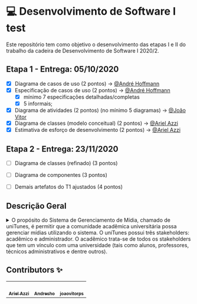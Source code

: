 # :computer: Desenvolvimento de Software I test

Este repositório tem como objetivo o desenvolvimento das etapas I e II do trabalho da cadeira de Desenvolvimento de Software I 2020/2.

## Etapa 1 - Entrega: 05/10/2020

- [x] Diagrama de casos de uso (2 pontos) → [@André Hoffmann](https://github.com/Andresho)
- [x] Especificação de casos de uso (2 pontos) → [@André Hoffmann](https://github.com/Andresho)
   - [x] mínimo 7 especificações detalhadas/completas
   - [x] 5 informais; 
- [x] Diagrama de atividades (2 pontos) (no mínimo 5 diagramas) → [@João Vitor](https://github.com/joaovitorps)
- [x] Diagrama de classes (modelo conceitual) (2 pontos) → [@Ariel Azzi](https://github.com/arielazzi)
- [x] Estimativa de esforço de desenvolvimento (2 pontos) → [@Ariel Azzi](https://github.com/arielazzi)

## Etapa 2 - Entrega: 23/11/2020 

- [ ] Diagrama de classes (refinado) (3 pontos)
- [ ] Diagrama de componentes (3 pontos)
- [ ] Demais artefatos do T1 ajustados (4 pontos)


## Descrição Geral 
<details>
    <summary> O propósito do Sistema de Gerenciamento de Mídia, chamado de uniTunes, é permitir que a comunidade acadêmica universitária possa gerenciar mídias utilizando o sistema. O uniTunes possui três stakeholders: acadêmico e administrador. O acadêmico trata-se de todos os stakeholders que tem um vínculo com uma universidade (tais como alunos, professores, técnicos administrativos e dentre outros).</summary> O acadêmico pode ser um autor, o qual é um usuário que cria algum tipo de mídia e a disponibiliza no uniTunes. Para um acadêmico passar a ser considerado autor, ele deve necessariamente ter criado e disponibilizado uma (ou mais) mídia no sistema. O autor tem o total controle sobre a mídia criada, podendo visualizá-la, removê-la e atualizá-la. A mídia disponibilizada na uniTunes poderá ser de livre acesso ou paga. Cada mídia disponibilizada (de não livre acesso) terá um valor igual ou maior que R$ 0,01. O administrador do sistema é responsável por fiscalizar as atividades realizadas pelos usuários do sistema com o objetivo de evitar comportamentos inadequados como, por exemplo, mídia que viole a privacidade, as regras da universidade, ou mesmo princípios éticos. Se o administrador do sistema identificar alguma mídia inapropriada, ele poderá removê-la, sendo o autor notificado do motivo da remoção da mídia. O administrador poderá também excluir a conta de acadêmicos e autores, porém o inverso não é possível.
   
   A uniTunes terá às seguintes mídias: música (Figura 1), livro (Figura 2), vídeos (Figura 3) e podcasts (Figura 4). Toda mídia é caracterizada pelo seu nome, descrição, imagem, preço, nome do(s) autor(es), conteúdo (sendo a própria mídia), data de criação e categoria. As categorias das mídias são apresentadas no lado direito das Figura 1, Figura 2, Figura 3 e Figura 4. Além destas características, as mídias do tipo música, vídeo e podcasts serão caracterizadas pela duração contabilizada em minutos. Livro, por sua vez, será também caracterizado pelo seu número de páginas. Os stakeholders usarão estas categorias para classificar as mídias e executar buscas mais refinadas e customizadas. O sistema deverá ter uma interface específica para cada tipo de mídia. As Figura 1, Figura 2, Figura 3 e Figura 4 ilustram tais interfaces. Os stakeholders do uniTunes poderão executar uma mídia (exceto para livro), visualizar, comprar, vender, fazer download e organizar mídias digitais em listas de favoritos. Isto é, os stakeholders poderão criar uma lista de favoritos para cada tipo de mídia, bem como visualizar, atualizar e remover uma mídia de uma lista de favoritos.
   
   Todo stakeholder poderá adicionar créditos (R$) à sua conta com o objetivo de comprar alguma mídia, podendo ser via cartão de crédito, transferência ou boleto bancário. Comprar uma mídia significa transferir 90% do valor da mídia da conta do stakeholder (o comprador) para a conta do autor da mídia (o vendedor), os outros 10% do valor serão transferidos para a conta do administrador do sistema, o qual é o representante legal da empresa proprietária do uniTunes. Um comprovante de pagamento será emitido, contendo a descrição do que foi comprado, o valor total vendido, a data, o nome do comprador e do vendedor. O administrador do sistema poderá acompanhar as vendas realizadas no uniTunes através de um dashboard. Ele poderá consultar o nome das mídias vendidas por dia/bimestre/ano, ou mesmo entre duas datas definidas pelo administrador, bem como o valor total vendido no período consultado. As mídias compradas por um stakeholder serão disponibilizadas na lista de mídias adquiridas pelo mesmo. O stakeholder poderá visualizar, a qualquer momento, os seus créditos. O administrador poderá verificar a quantidade e o valor total de mídias vendidas até a data corrente. Os stakeholders poderão fazer downloads das mídias compradas e das mídias de acesso livre. 
   
   Apenas stakeholders autenticados poderão ter acesso ao uniTunes. Sendo assim, a uniTunes deverá apresentar as seguintes funcionalidades: (1) criar conta de usuário. Para isso, o novo usuário deverá fornecer os seguintes dados: primeiro nome, último nome, e-mail (será o login), senha, confirmação de senha; (2) recuperar senha cadastrada, a qual será enviada para o e-mail do usuário; (3) autenticar (fazer login/logout) no sistema. Acadêmicos não poderão ter acesso às funcionalidades inerentes aos autores, nem àquelas inerentes aos administradores. Autores não poderão também ter acesso às funcionalidades inerente ao administrador do sistema. O sistema deve ser capaz de checar se e-mail de cadastro é válido, garantir que a senha tem no mínimo 6 e no máximo 30 caracteres alfanuméricos, garantir que os campos da senha e da confirmação de senha sejam iguais, garantir que o primeiro e último nome não são nulos. Os autores poderão criar álbuns para melhor organizar as suas músicas. Um álbum terá ao menos uma música. Os acadêmicos poderão visualizar os álbuns novos, os álbuns mais recentes e todos os álbuns cadastrados no sistema (vide Figura 1). Álbuns novos são aqueles cadastrados nos últimos sessenta dias, tomando como referência a data que o autor disponibilizou o mesmo para acesso e a data corrente. Por exemplo, se um autor cadastra um álbum em 01/03/1990 e um usuário acessa o uniTunes em 10/04/1990, o álbum será classificado como um álbum novo (vide Figura 1). Se o acesso ocorre em 05/05/1990, o álbum será classificado como recente (vide Figura 1). O uniTunes poderá ser web, desktop ou um aplicativo para dispositivos móveis.

![Alt text](img/img1.png)


![Alt text](img/img2.png)


![Alt text](img/img3.png)


![Alt text](img/img4.png)
</details>


## Contributors ✨

<table>
  <tr>
    <td align="center"><a href="https://kentcdodds.com"><img src="https://avatars3.githubusercontent.com/u/17055516?s=460&u=8349659f0012b935bd8dd92c822b3fca02ed3049&v=4?v=3" width="100px;" alt=""/><br /><sub><b>Ariel Azzi</b></sub></a></td>
     <td align="center"><a href="https://kentcdodds.com"><img src="https://avatars2.githubusercontent.com/u/25901846?s=460&u=fe44793f8027f6187420ed4d628697df3318cc76&v=4?v=3" width="100px;" alt=""/><br /><sub><b>Andresho</b></sub></a></td>
     <td align="center"><a href="https://kentcdodds.com"><img src="https://avatars3.githubusercontent.com/u/48125062?s=460&v=4?v=3" width="100px;" alt=""/><br /><sub><b>joaovitorps</b></sub></a></td>
  </tr>
</table>
